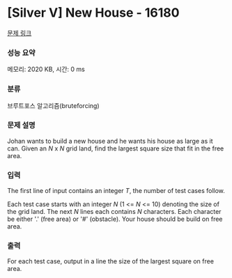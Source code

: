 # [Silver V] New House - 16180 

[문제 링크](https://www.acmicpc.net/problem/16180) 

### 성능 요약

메모리: 2020 KB, 시간: 0 ms

### 분류

브루트포스 알고리즘(bruteforcing)

### 문제 설명

<p> </p>

<p>Johan wants to build a new house and he wants his house as large as it can. Given an <i>N</i> x <i>N</i> grid land, find the largest square size that fit in the free area. </p>

### 입력 

 <p>The first line of input contains an integer <i>T</i>, the number of test cases follow.</p>

<p>Each test case starts with an integer <i>N</i> (1 <= <i>N</i> <= 10) denoting the size of the grid land. The next <i>N</i> lines each contains <i>N</i> characters. Each character be either '.' (free area) or '#' (obstacle). Your house should be build on free area.</p>

### 출력 

 <p>For each test case, output in a line the size of the largest square on free area.</p>

